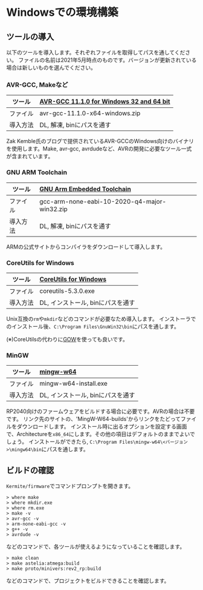 # Windowsでの環境構築

## ツールの導入

以下のツールを導入します。それぞれファイルを取得してパスを通してください。
ファイルの名前は2021年5月時点のものです。バージョンが更新されている場合は新しいものを選んでください。
### AVR-GCC, Makeなど
| ツール   | [AVR-GCC 11.1.0 for Windows 32 and 64 bit](https://blog.zakkemble.net/avr-gcc-builds/)   | 
| -------- | :------------------------------------------ | 
| ファイル | avr-gcc-11.1.0-x64-windows.zip             | 
| 導入方法 | DL, 解凍, binにパスを通す        | 

Zak Kemble氏のブログで提供されているAVR-GCCのWindows向けのバイナリを使用します。Make, avr-gcc, avrdudeなど、AVRの開発に必要なツール一式が含まれています。

### GNU ARM Toolchain
| ツール   | [GNU Arm Embedded Toolchain](https://developer.arm.com/tools-and-software/open-source-software/developer-tools/gnu-toolchain/gnu-rm/downloads)    | 
| -------- | :------------------------------------------ | 
| ファイル | gcc-arm-none-eabi-10-2020-q4-major-win32.zip            | 
| 導入方法 | DL, 解凍, binにパスを通す        | 

ARMの公式サイトからコンパイラをダウンロードして導入します。

### CoreUtils for Windows
| ツール   | [CoreUtils for Windows](http://gnuwin32.sourceforge.net/packages/coreutils.htm)    | 
| -------- | :------------------------------------------ | 
| ファイル | coreutils-5.3.0.exe           | 
| 導入方法 | DL, インストール, binにパスを通す        | 

Unix互換の`rm`や`mkdir`などのコマンドが必要なため導入します。
インストーラでのインストール後、`C:\Program Files\GnuWin32\bin`にパスを通します。

(※)CoreUtilsの代わりに[GOW](https://github.com/bmatzelle/gow)を使っても良いです。


### MinGW
| ツール   | [mingw-w64](http://mingw-w64.org/doku.php/download)    | 
| -------- | :------------------------------------------ | 
| ファイル | mingw-w64-install.exe          | 
| 導入方法 | DL, インストール, binにパスを通す        | 

RP2040向けのファームウェアをビルドする場合に必要です。AVRの場合は不要です。
リンク先のサイトの、'MingW-W64-builds'からリンクをたどってファイルをダウンロードします。
インストール時に出るオプションを設定する画面で、Architectureを`x86_64`にします。その他の項目はデフォルトのままでよいでしょう。
インストールができたら, `C:\Program Files\mingw-w64\<バージョン>\mingw64\bin`にパスを通します。

## ビルドの確認

`Kermite/firmware`でコマンドプロンプトを開きます。
```
> where make
> where mkdir.exe
> where rm.exe
> make -v
> avr-gcc -v
> arm-none-eabi-gcc -v
> g++ -v
> avrdude -v
```
などのコマンドで、各ツールが使えるようになっていることを確認します。

```
> make clean
> make astelia:atmega:build
> make proto/minivers:rev2_rp:build
```
などのコマンドで、プロジェクトをビルドできることを確認します。